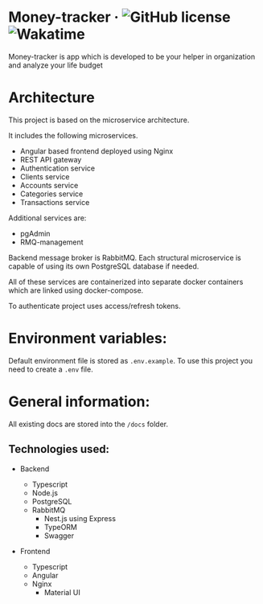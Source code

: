 # Money-tracker &middot; ![GitHub license](https://img.shields.io/badge/license-MIT-blue.svg) ![Wakatime](https://wakatime.com/badge/user/bc8fa60c-fa34-4507-b70f-24bdba32a74d/project/0a2a0e7e-41e3-47f2-a304-fafc58b08ef7.svg)

Money-tracker is app which is developed to be your helper in organization and analyze your life budget

# Architecture

This project is based on the microservice architecture.

It includes the following microservices.

- Angular based frontend deployed using Nginx
- REST API gateway
- Authentication service
- Clients service
- Accounts service
- Categories service
- Transactions service

Additional services are:

- pgAdmin
- RMQ-management

Backend message broker is RabbitMQ. Each structural microservice is capable of using its own PostgreSQL database if needed.

All of these services are containerized into separate docker containers which are linked using docker-compose.

To authenticate project uses access/refresh tokens.

# Environment variables:

Default environment file is stored as `.env.example`. To use this project you need to create a `.env` file.

# General information:

All existing docs are stored into the `/docs` folder.

## Technologies used:

- Backend

  - Typescript
  - Node.js
  - PostgreSQL
  - RabbitMQ
    - Nest.js using Express
    - TypeORM
    - Swagger

- Frontend
  - Typescript
  - Angular
  - Nginx
    - Material UI
